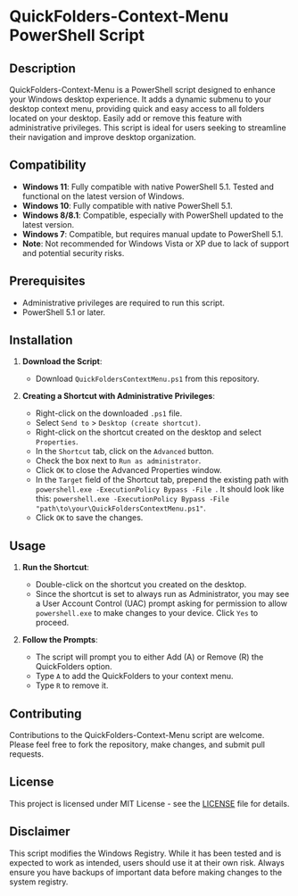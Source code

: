 # QuickFolders-Context-Menu PowerShell Script

## Description
QuickFolders-Context-Menu is a PowerShell script designed to enhance your Windows desktop experience. It adds a dynamic submenu to your desktop context menu, providing quick and easy access to all folders located on your desktop. Easily add or remove this feature with administrative privileges. This script is ideal for users seeking to streamline their navigation and improve desktop organization.

## Compatibility
- **Windows 11**: Fully compatible with native PowerShell 5.1. Tested and functional on the latest version of Windows.
- **Windows 10**: Fully compatible with native PowerShell 5.1.
- **Windows 8/8.1**: Compatible, especially with PowerShell updated to the latest version.
- **Windows 7**: Compatible, but requires manual update to PowerShell 5.1.
- **Note**: Not recommended for Windows Vista or XP due to lack of support and potential security risks.

## Prerequisites
- Administrative privileges are required to run this script.
- PowerShell 5.1 or later.

## Installation
1. **Download the Script**:
   - Download `QuickFoldersContextMenu.ps1` from this repository.

2. **Creating a Shortcut with Administrative Privileges**:
   - Right-click on the downloaded `.ps1` file.
   - Select `Send to` > `Desktop (create shortcut)`.
   - Right-click on the shortcut created on the desktop and select `Properties`.
   - In the `Shortcut` tab, click on the `Advanced` button.
   - Check the box next to `Run as administrator`.
   - Click `OK` to close the Advanced Properties window.
   - In the `Target` field of the Shortcut tab, prepend the existing path with `powershell.exe -ExecutionPolicy Bypass -File `. It should look like this: `powershell.exe -ExecutionPolicy Bypass -File "path\to\your\QuickFoldersContextMenu.ps1"`.
   - Click `OK` to save the changes.

## Usage
1. **Run the Shortcut**:
   - Double-click on the shortcut you created on the desktop.
   - Since the shortcut is set to always run as Administrator, you may see a User Account Control (UAC) prompt asking for permission to allow `powershell.exe` to make changes to your device. Click `Yes` to proceed.

2. **Follow the Prompts**:
   - The script will prompt you to either Add (A) or Remove (R) the QuickFolders option.
   - Type `A` to add the QuickFolders to your context menu.
   - Type `R` to remove it.

## Contributing
Contributions to the QuickFolders-Context-Menu script are welcome. Please feel free to fork the repository, make changes, and submit pull requests.

## License
This project is licensed under MIT License - see the [LICENSE](LICENSE) file for details.

## Disclaimer
This script modifies the Windows Registry. While it has been tested and is expected to work as intended, users should use it at their own risk. Always ensure you have backups of important data before making changes to the system registry.

